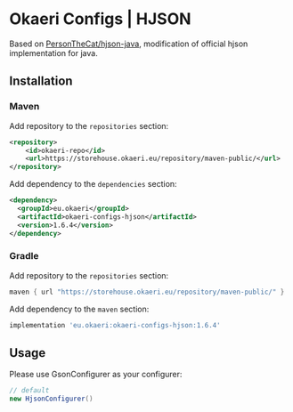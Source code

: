 # Okaeri Configs | HJSON

Based on [PersonTheCat/hjson-java](https://github.com/PersonTheCat/hjson-java), modification of official hjson implementation for java.

## Installation
### Maven
Add repository to the `repositories` section:
```xml
<repository>
    <id>okaeri-repo</id>
    <url>https://storehouse.okaeri.eu/repository/maven-public/</url>
</repository>
```
Add dependency to the `dependencies` section:
```xml
<dependency>
  <groupId>eu.okaeri</groupId>
  <artifactId>okaeri-configs-hjson</artifactId>
  <version>1.6.4</version>
</dependency>
```
### Gradle
Add repository to the `repositories` section:
```groovy
maven { url "https://storehouse.okaeri.eu/repository/maven-public/" }
```
Add dependency to the `maven` section:
```groovy
implementation 'eu.okaeri:okaeri-configs-hjson:1.6.4'
```

## Usage

Please use GsonConfigurer as your configurer:
```java
// default
new HjsonConfigurer()
```
